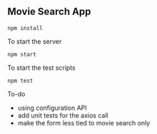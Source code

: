 ## Movie Search App

```
npm install
```

To start the server
```
npm start
```

To start the test scripts
```
npm test
```

To-do
 * using configuration API
 * add unit tests for the axios call
 * make the form less tied to movie search only
